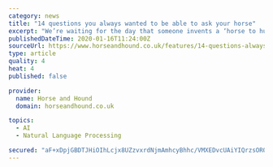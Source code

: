 ```yaml
---
category: news
title: "14 questions you always wanted to be able to ask your horse"
excerpt: "We’re waiting for the day that someone invents a ‘horse to human’ translation machine — and we know exactly what we’re going to ask. 1. Just exactly what is so scary about rustling leaves? We’ve just passed two tractors, a barking dog ..."
publishedDateTime: 2020-01-16T11:24:00Z
sourceUrl: https://www.horseandhound.co.uk/features/14-questions-always-wanted-able-ask-horse-704882
type: article
quality: 4
heat: 4
published: false

provider:
  name: Horse and Hound
  domain: horseandhound.co.uk

topics:
  - AI
  - Natural Language Processing

secured: "aF+xDpjGBDTJHiOIhLcjx8UZzvxrdNjmAmhcyBhhc/VMXEDvcUAiYIQrzsORQv3q+nLy09Unvz44sxi3a1NuVXAFoEAsM9PBuyPARH/aIE+1ozs307pX6UbDBvmjv6ewtLoCq1RGZ8SyyMztr3KWqlQmtGARFUUrJBzuVlT77efaoa7TT3xo+aXYYW0akwJU5BNc/r2glIOxDjDrGIuN1RvkiM2iJ3J2hnG48JHkJz1Whp1IA6ajts9PTNiyIfKf2EdLzZyacRQIjikbBr1mY7ioRetaK83ZWNm8cMqqqMTKCoUubfX7hFhnRSzgr+tBg5ViqIyOg69wN8Ptra8L0x/p8j/EYaCpFQVStSrhuo5YyoO+OFMR75gUq5FyVWYLbtUVRxY3WFYBATLbe8xt58cFt/FsJh0jeZ83nHD2Z7vwMHtZUO0FaUx7P/FWX5DXn2GSeaA/cFiktA0snZFViw==;z7N3f5NppXxnCTf4XmGqOA=="
---
```



